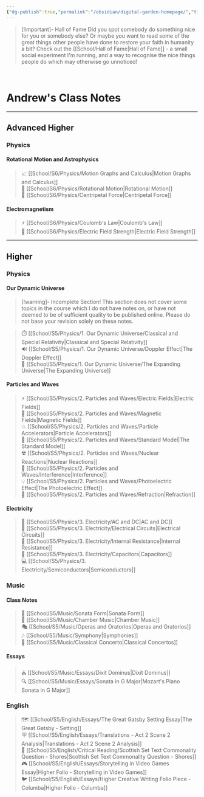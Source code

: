 ```yaml
---
{"dg-publish":true,"permalink":"/obsidian/digital-garden-homepage/","title":"Andrew's Class Notes","tags":["gardenEntry"],"dgShowInlineTitle":false}
---
```


> [!important]- Hall of Fame
> Did you spot somebody do something nice for you or somebody else? Or maybe you want to read some of the great things other people have done to restore your faith in humanity a bit? Check out the [[School/Hall of Fame\|Hall of Fame]] - a small social experiment I'm running, and a way to recognise the nice things people do which may otherwise go unnoticed!

<br>

# Andrew's Class Notes

---

## Advanced Higher

### Physics
#### Rotational Motion and Astrophysics

> 📈 [[School/S6/Physics/Motion Graphs and Calculus\|Motion Graphs and Calculus]]  
> 🔁 [[School/S6/Physics/Rotational Motion\|Rotational Motion]]  
> 🛞 [[School/S6/Physics/Centripetal Force\|Centripetal Force]]

#### Electromagnetism

> ⚡ [[School/S6/Physics/Coulomb's Law\|Coulomb's Law]]  
> 🦾 [[School/S6/Physics/Electric Field Strength\|Electric Field Strength]]


---

## Higher

### Physics
#### Our Dynamic Universe

> [!warning]- Incomplete Section!
> This section does not cover some topics in the course which I do not have notes on, or have not deemed to be of sufficient quality to be published online. Please do not base your revision solely on these notes.

> ⏱️ [[School/S5/Physics/1. Our Dynamic Universe/Classical and Special Relativity\|Classical and Special Relativity]]  
> 🔊 [[School/S5/Physics/1. Our Dynamic Universe/Doppler Effect\|The Doppler Effect]]  
> 🌌 [[School/S5/Physics/1. Our Dynamic Universe/The Expanding Universe\|The Expanding Universe]]

#### Particles and Waves
> ⚡ [[School/S5/Physics/2. Particles and Waves/Electric Fields\|Electric Fields]]  
> 🧲 [[School/S5/Physics/2. Particles and Waves/Magnetic Fields\|Magnetic Fields]]  
> 💥 [[School/S5/Physics/2. Particles and Waves/Particle Accelerators\|Particle Accelerators]]  
> 🔬 [[School/S5/Physics/2. Particles and Waves/Standard Model\|The Standard Model]]  
> ☢️ [[School/S5/Physics/2. Particles and Waves/Nuclear Reactions\|Nuclear Reactions]]  
> 🌊 [[School/S5/Physics/2. Particles and Waves/Interference\|Interference]]  
> 💡 [[School/S5/Physics/2. Particles and Waves/Photoelectric Effect\|The Photoelectric Effect]]  
> 🌈 [[School/S5/Physics/2. Particles and Waves/Refraction\|Refraction]]

#### Electricity
> 🤘 [[School/S5/Physics/3. Electricity/AC and DC\|AC and DC]]  
> 🔁 [[School/S5/Physics/3. Electricity/Electrical Circuits\|Electrical Circuits]]  
> 🛑 [[School/S5/Physics/3. Electricity/Internal Resistance\|Internal Resistance]]  
> 🔋 [[School/S5/Physics/3. Electricity/Capacitors\|Capacitors]]  
> 💻 [[School/S5/Physics/3. Electricity/Semiconductors\|Semiconductors]]

### Music

#### Class Notes
> 🎼 [[School/S5/Music/Sonata Form\|Sonata Form]]  
> 🎵 [[School/S5/Music/Chamber Music\|Chamber Music]]  
> 🎭 [[School/S5/Music/Operas and Oratorios\|Operas and Oratorios]]  
> 🎶 [[School/S5/Music/Symphony\|Symphonies]]  
> 🎹 [[School/S5/Music/Classical Concerto\|Classical Concertos]]

#### Essays
> ⛪ [[School/S5/Music/Essays/Dixit Dominus\|Dixit Dominus]]  
> 🔍 [[School/S5/Music/Essays/Sonata in G Major\|Mozart's Piano Sonata in G Major]]

### English

> 🗺 [[School/S5/English/Essays/The Great Gatsby Setting Essay\|The Great Gatsby - Setting]]  
> 🪧 [[School/S5/English/Essays/Translations - Act 2 Scene 2 Analysis\|Translations - Act 2 Scene 2 Analysis]]  
> 📜 [[School/S5/English/Critical Reading/Scottish Set Text Commonality Question - Shores\|Scottish Set Text Commonality Question - Shores]]  
> 🎮 [[School/S5/English/Essays/Storytelling in Video Games Essay\|Higher Folio - Storytelling in Video Games]]  
> 🐦 [[School/S5/English/Essays/Higher Creative Writing Folio Piece - Columba\|Higher Folio - Columba]]

